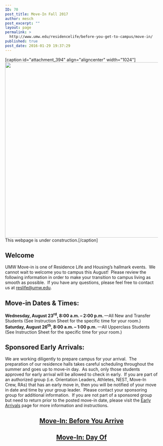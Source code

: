 ```yaml
---
ID: 70
post_title: Move-In Fall 2017
author: mesch
post_excerpt: ""
layout: page
permalink: >
  http://www.umw.edu/residencelife/before-you-get-to-campus/move-in/
published: true
post_date: 2016-01-29 19:37:29
---
```

[caption id="attachment_394" align="aligncenter" width="1024"]<img class="size-large wp-image-394" src="http://www.umw.edu/residencelife/wp-content/uploads/sites/30/2016/01/Under-Construction1-1024x576.jpg" alt="" width="1024" height="576" /> This webpage is under construction.[/caption]
<h2>Welcome</h2>
UMW Move-in is one of Residence Life and Housing’s hallmark events.  We cannot wait to welcome you to campus this August!  Please review the following information in order to make your transition to campus living as smooth as possible.  If you have any questions, please feel free to contact us at <a href="mailto:reslife@umw.edu">reslife@umw.edu</a>.
<h2>Move-in Dates &amp; Times:<strong>
</strong></h2>
<strong>Wednesday, August 23<sup>rd</sup>, 8:00 a.m. – 2:00 p.m. </strong>—All New and Transfer Students (See Instruction Sheet for the specific time for your room.)
<strong>Saturday, August 26<sup>th</sup>, 8:00 a.m. – 1:00 p.m. </strong>—All Upperclass Students (See Instruction Sheet for the specific time for your room.)
<h2><strong>Sponsored Early Arrivals:</strong></h2>
We are working diligently to prepare campus for your arrival.  The preparation of our residence halls takes careful scheduling throughout the summer and goes up to move-in day.  As such, only those students approved for early arrival will be allowed to check in early.  If you are part of an authorized group (i.e. Orientation Leaders, Athletes, NEST, Move-In Crew, RAs) that has an early move in, then you will be notified of your move in date and time by your group leader.  Please contact your sponsoring group for additional information.  If you are not part of a sponsored group but need to return prior to the posted move-in date, please visit the <a href="http://www.umw.edu/residencelife/before-you-get-to-campus/move-in/early-arrivals/">Early Arrivals</a> page for more information and instructions.
<h2 style="text-align: center"></h2>
<h2 style="text-align: center"><a href="http://www.umw.edu/residencelife/before-you-get-to-campus/move-in/before-you-arrive/">Move-In: Before You Arrive</a></h2>
<h2 style="text-align: center"><a href="http://www.umw.edu/residencelife/before-you-get-to-campus/move-in/move-in-day-of/">Move-In: Day Of</a></h2>